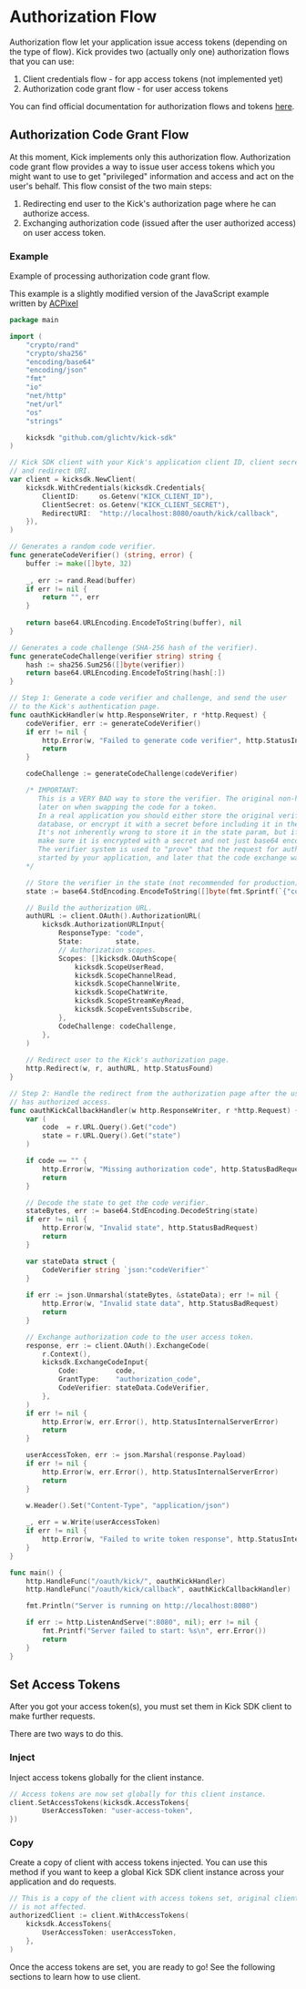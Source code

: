 # Authorization Flow

Authorization flow let your application issue access tokens (depending on the type of flow). Kick provides two
(actually only one) authorization flows that you can use:
1. Client credentials flow - for app access tokens (not implemented yet)
2. Authorization code grant flow - for user access tokens

You can find official documentation for authorization flows and tokens [here](https://docs.kick.com/getting-started/generating-tokens-oauth2-flow).

## Authorization Code Grant Flow

At this moment, Kick implements only this authorization flow. Authorization code grant flow provides a way to issue user
access tokens which you might want to use to get "privileged" information and access and act on the user's behalf.
This flow consist of the two main steps:
1. Redirecting end user to the Kick's authorization page where he can authorize access.
2. Exchanging authorization code (issued after the user authorized access) on user access token.

### Example

Example of processing authorization code grant flow.

This example is a slightly modified version of the JavaScript example written by [ACPixel](https://gist.github.com/ACPixel/bd71dc716126153e04e41700e8a8820e)

```go
package main

import (
	"crypto/rand"
	"crypto/sha256"
	"encoding/base64"
	"encoding/json"
	"fmt"
	"io"
	"net/http"
	"net/url"
	"os"
	"strings"

	kicksdk "github.com/glichtv/kick-sdk"
)

// Kick SDK client with your Kick's application client ID, client secret
// and redirect URI.
var client = kicksdk.NewClient(
	kicksdk.WithCredentials(kicksdk.Credentials{
		ClientID:     os.Getenv("KICK_CLIENT_ID"),
		ClientSecret: os.Getenv("KICK_CLIENT_SECRET"),
		RedirectURI:  "http://localhost:8080/oauth/kick/callback",
	}),
)

// Generates a random code verifier.
func generateCodeVerifier() (string, error) {
	buffer := make([]byte, 32)
	
	_, err := rand.Read(buffer)
	if err != nil {
		return "", err
	}
	
	return base64.URLEncoding.EncodeToString(buffer), nil
}

// Generates a code challenge (SHA-256 hash of the verifier).
func generateCodeChallenge(verifier string) string {
	hash := sha256.Sum256([]byte(verifier))
	return base64.URLEncoding.EncodeToString(hash[:])
}

// Step 1: Generate a code verifier and challenge, and send the user
// to the Kick's authentication page.
func oauthKickHandler(w http.ResponseWriter, r *http.Request) {
	codeVerifier, err := generateCodeVerifier()
	if err != nil {
		http.Error(w, "Failed to generate code verifier", http.StatusInternalServerError)
		return
	}

	codeChallenge := generateCodeChallenge(codeVerifier)

	/* IMPORTANT:
	   This is a VERY BAD way to store the verifier. The original non-hashed verifier is needed,
	   later on when swapping the code for a token.
	   In a real application you should either store the original verifier in your own
	   database, or encrypt it with a secret before including it in the state.
	   It's not inherently wrong to store it in the state param, but if you do,
	   make sure it is encrypted with a secret and not just base64 encoded.
	   The verifier system is used to "prove" that the request for authorization was
	   started by your application, and later that the code exchange was also by your application.
	*/

	// Store the verifier in the state (not recommended for production).
	state := base64.StdEncoding.EncodeToString([]byte(fmt.Sprintf(`{"codeVerifier":"%s"}`, codeVerifier)))

	// Build the authorization URL.
	authURL := client.OAuth().AuthorizationURL(
		kicksdk.AuthorizationURLInput{
			ResponseType: "code",
			State:        state,
			// Authorization scopes.
			Scopes: []kicksdk.OAuthScope{
				kicksdk.ScopeUserRead,
				kicksdk.ScopeChannelRead,
				kicksdk.ScopeChannelWrite,
				kicksdk.ScopeChatWrite,
				kicksdk.ScopeStreamKeyRead,
				kicksdk.ScopeEventsSubscribe,
			},
			CodeChallenge: codeChallenge,
		},
	)
	
	// Redirect user to the Kick's authorization page.
	http.Redirect(w, r, authURL, http.StatusFound)
}

// Step 2: Handle the redirect from the authorization page after the user
// has authorized access.
func oauthKickCallbackHandler(w http.ResponseWriter, r *http.Request) {
	var (
		code  = r.URL.Query().Get("code")
		state = r.URL.Query().Get("state")	
	)

	if code == "" {
		http.Error(w, "Missing authorization code", http.StatusBadRequest)
		return
	}

	// Decode the state to get the code verifier.
	stateBytes, err := base64.StdEncoding.DecodeString(state)
	if err != nil {
		http.Error(w, "Invalid state", http.StatusBadRequest)
		return
	}

	var stateData struct {
		CodeVerifier string `json:"codeVerifier"`
	}
	
	if err := json.Unmarshal(stateBytes, &stateData); err != nil {
		http.Error(w, "Invalid state data", http.StatusBadRequest)
		return
	}

	// Exchange authorization code to the user access token.  
	response, err := client.OAuth().ExchangeCode(
		r.Context(),
		kicksdk.ExchangeCodeInput{
			Code:         code,
			GrantType:    "authorization_code",
			CodeVerifier: stateData.CodeVerifier,
		},
	)
	if err != nil {
		http.Error(w, err.Error(), http.StatusInternalServerError)
		return
	}

	userAccessToken, err := json.Marshal(response.Payload)
	if err != nil {
		http.Error(w, err.Error(), http.StatusInternalServerError)
		return
	}

	w.Header().Set("Content-Type", "application/json")
	
	_, err = w.Write(userAccessToken)
	if err != nil {
		http.Error(w, "Failed to write token response", http.StatusInternalServerError)
	}
}

func main() {
	http.HandleFunc("/oauth/kick/", oauthKickHandler)
	http.HandleFunc("/oauth/kick/callback", oauthKickCallbackHandler)

	fmt.Println("Server is running on http://localhost:8080")

	if err := http.ListenAndServe(":8080", nil); err != nil {
		fmt.Printf("Server failed to start: %s\n", err.Error())
		return
	}
}
```

## Set Access Tokens

After you got your access token(s), you must set them in Kick SDK client to make further requests.

There are two ways to do this.

### Inject

Inject access tokens globally for the client instance.

```go
// Access tokens are now set globally for this client instance.  
client.SetAccessTokens(kicksdk.AccessTokens{
		UserAccessToken: "user-access-token",
})
```

### Copy

Create a copy of client with access tokens injected. You can use this method if you want to keep a global
Kick SDK client instance across your application and do requests.

```go
// This is a copy of the client with access tokens set, original client
// is not affected.
authorizedClient := client.WithAccessTokens(
	kicksdk.AccessTokens{
		UserAccessToken: userAccessToken,
	},
)
```

Once the access tokens are set, you are ready to go! See the following sections to learn how to use client.
